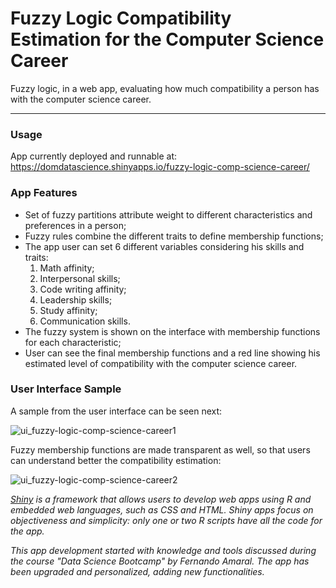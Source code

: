 # Fuzzy Logic Compatibility Estimation for the Computer Science Career

Fuzzy logic, in a web app, evaluating how much compatibility a person has with the computer science career.

---

### Usage

App currently deployed and runnable at: https://domdatascience.shinyapps.io/fuzzy-logic-comp-science-career/

### App Features

* Set of fuzzy partitions attribute weight to different characteristics and preferences in a person;
* Fuzzy rules combine the different traits to define membership functions;
* The app user can set 6 different variables considering his skills and traits:
    1. Math affinity;
    2. Interpersonal skills;
    3. Code writing affinity;
    4. Leadership skills;
    5. Study affinity;
    6. Communication skills.
* The fuzzy system is shown on the interface with membership functions for each characteristic;
* User can see the final membership functions and a red line showing his estimated level of compatibility with the computer science career.

### User Interface Sample

A sample from the user interface can be seen next:

![ui_fuzzy-logic-comp-science-career1](https://user-images.githubusercontent.com/33037020/187056463-611489d4-4dab-4fde-bd05-f3f7c1b5d04e.JPG)

Fuzzy membership functions are made transparent as well, so that users can understand better the compatibility estimation:

![ui_fuzzy-logic-comp-science-career2](https://user-images.githubusercontent.com/33037020/187056464-8209cbfa-0713-4ece-98a6-aec688988da5.JPG)

*[Shiny] is a framework that allows users to develop web apps using R and embedded web languages, such as CSS and HTML. Shiny apps focus on objectiveness and simplicity: only one or two R scripts have all the code for the app.*

*This app development started with knowledge and tools discussed during the course "Data Science Bootcamp" by Fernando Amaral. The app has been upgraded and personalized, adding new functionalities.*

[//]: #

[Shiny]: <https://www.shinyapps.io>
